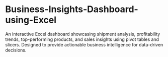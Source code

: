 # Business-Insights-Dashboard-using-Excel
An interactive Excel dashboard showcasing shipment analysis, profitability trends, top-performing products, and sales insights using pivot tables and slicers. Designed to provide actionable business intelligence for data-driven decisions.
